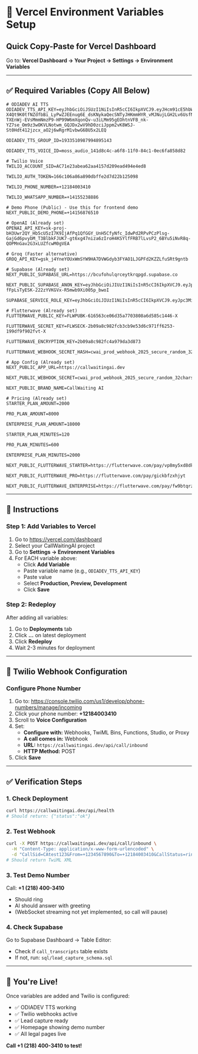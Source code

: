 # 🔧 Vercel Environment Variables Setup

## Quick Copy-Paste for Vercel Dashboard

Go to: **Vercel Dashboard → Your Project → Settings → Environment Variables**

---

## ✅ Required Variables (Copy All Below)

```env
# ODIADEV AI TTS
ODIADEV_TTS_API_KEY=eyJhbGciOiJSUzI1NiIsInR5cCI6IkpXVCJ9.eyJHcm91cE5hbWUiOiJPRElBIGJhY2tlbmQiLCJVc2VyTmFtZSI6Ik9ESUEgYmFja2VuZCIsIkFjY291bnQiOiIiLCJTdWJqZWN0SUQiOiIxOTMzNTEwOTg4MDAzMjgzNzUxIiwiUGhvbmUiOiIiLCJHcm91cElEIjoiMTkzMzUxMDk4Nzk5NDg5NTE0MyIsIlBhZ2VOYW1lIjoiIiwiTWFpbCI6Im9kaWFiYWNrZW5kQGdtYWlsLmNvbSIsIkNyZWF0ZVRpbWUiOiIyMDI1LTEwLTE2IDA0OjE2OjE4IiwiVG9rZW5UeXBlIjoxLCJpc3MiOiJtaW5pbWF4In0.S0kZ7gf6QVL0kXC2z0bil95E0DTzvDRHY9zi_qehWa0ojG4ESeEVxcNkXWacKC5XjWud-X4Qt9K0tfNZdfbBi_LyPwZJEEnug6E_dsKNykaQecSNTyJHKmmHYR_vMJNujLGH2Lv6UsfNHGUVB4AotCx1O2tcNZU_jT0jM3KdhHjds6m2oQ20GlxhtATTf0_SNzh_pX0l-TXEnWj-EVsMmmNmzP9-HP99W6mXqonQv-u3iLMm95gEOhtnVFB_nk-YZ7se_Om9z3wOKVLNotwm_GQJDx2wV9hD0zciJppm2vK8WSJ-St0Hdt412jzcx_aO2j6wRgrM1vbwG6BU5x2LEQ

ODIADEV_TTS_GROUP_ID=1933510987994895143

ODIADEV_TTS_VOICE_ID=moss_audio_141d8c4c-a6f8-11f0-84c1-0ec6fa858d82

# Twilio Voice
TWILIO_ACCOUNT_SID=AC71e23abea62aa4157d209ead494e4ed8

TWILIO_AUTH_TOKEN=166c106a86a890dbffe2d7d22b125098

TWILIO_PHONE_NUMBER=+12184003410

TWILIO_WHATSAPP_NUMBER=+14155238886

# Demo Phone (Public) - Use this for frontend demo
NEXT_PUBLIC_DEMO_PHONE=+14156876510

# OpenAI (Already set)
OPENAI_API_KEY=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

# Groq (Faster alternative)
GROQ_API_KEY=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

# Supabase (Already set)
NEXT_PUBLIC_SUPABASE_URL=https://bcufohulqrceytkrqpgd.supabase.co

NEXT_PUBLIC_SUPABASE_ANON_KEY=eyJhbGciOiJIUzI1NiIsInR5cCI6IkpXVCJ9.eyJpc3MiOiJzdXBhYmFzZSIsInJlZiI6ImJjdWZvaHVscXJjZXl0a3JxcGdkIiwicm9sZSI6ImFub24iLCJpYXQiOjE3NTk1MTA2NTUsImV4cCI6MjA3NTA4NjY1NX0.rc9-fFpLsTyESK-222zYVKGVx-R5mwb9Xi005p_bwoI

SUPABASE_SERVICE_ROLE_KEY=eyJhbGciOiJIUzI1NiIsInR5cCI6IkpXVCJ9.eyJpc3MiOiJzdXBhYmFzZSIsInJlZiI6ImJjdWZvaHVscXJjZXl0a3JxcGdkIiwicm9sZSI6InNlcnZpY2Vfcm9sZSIsImlhdCI6MTc1OTUxMDY1NSwiZXhwIjoyMDc1MDg2NjU1fQ.MnAx995nIesaRNrat85o4qUv3kdEoZoRHrHpyPnTx20

# Flutterwave (Already set)
FLUTTERWAVE_PUBLIC_KEY=FLWPUBK-616563ce06d35a7703808a6d585c1446-X

FLUTTERWAVE_SECRET_KEY=FLWSECK-2b09a8c982fcb3cb9e53d6c971ff6253-199df9f902fvt-X

FLUTTERWAVE_ENCRYPTION_KEY=2b09a8c982fc4a979da3d873

FLUTTERWAVE_WEBHOOK_SECRET_HASH=cwai_prod_webhook_2025_secure_random_32chars

# App Config (Already set)
NEXT_PUBLIC_APP_URL=https://callwaitingai.dev

NEXT_PUBLIC_WEBHOOK_SECRET=cwai_prod_webhook_2025_secure_random_32chars

NEXT_PUBLIC_BRAND_NAME=CallWaiting AI

# Pricing (Already set)
STARTER_PLAN_AMOUNT=2000

PRO_PLAN_AMOUNT=8000

ENTERPRISE_PLAN_AMOUNT=18000

STARTER_PLAN_MINUTES=120

PRO_PLAN_MINUTES=600

ENTERPRISE_PLAN_MINUTES=2000

NEXT_PUBLIC_FLUTTERWAVE_STARTER=https://flutterwave.com/pay/vp8my5xd8dkn

NEXT_PUBLIC_FLUTTERWAVE_PRO=https://flutterwave.com/pay/gickbfzxhjyt

NEXT_PUBLIC_FLUTTERWAVE_ENTERPRISE=https://flutterwave.com/pay/fw9btqrzmeq8
```

---

## 📝 Instructions

### Step 1: Add Variables to Vercel

1. Go to https://vercel.com/dashboard
2. Select your CallWaitingAI project
3. Go to **Settings → Environment Variables**
4. For EACH variable above:
   - Click **Add Variable**
   - Paste variable name (e.g., `ODIADEV_TTS_API_KEY`)
   - Paste value
   - Select **Production, Preview, Development**
   - Click **Save**

### Step 2: Redeploy

After adding all variables:
1. Go to **Deployments** tab
2. Click **...** on latest deployment
3. Click **Redeploy**
4. Wait 2-3 minutes for deployment

---

## 🔧 Twilio Webhook Configuration

### Configure Phone Number

1. Go to: https://console.twilio.com/us1/develop/phone-numbers/manage/incoming
2. Click your phone number: **+12184003410**
3. Scroll to **Voice Configuration**
4. Set:
   - **Configure with:** Webhooks, TwiML Bins, Functions, Studio, or Proxy
   - **A call comes in:** Webhook
   - **URL:** `https://callwaitingai.dev/api/call/inbound`
   - **HTTP Method:** POST
5. Click **Save**

---

## ✅ Verification Steps

### 1. Check Deployment
```bash
curl https://callwaitingai.dev/api/health
# Should return: {"status":"ok"}
```

### 2. Test Webhook
```bash
curl -X POST https://callwaitingai.dev/api/call/inbound \
  -H "Content-Type: application/x-www-form-urlencoded" \
  -d "CallSid=CAtest123&From=+1234567890&To=+12184003410&CallStatus=ringing"
# Should return TwiML XML
```

### 3. Test Demo Number
Call: **+1 (218) 400-3410**
- Should ring
- AI should answer with greeting
- (WebSocket streaming not yet implemented, so call will pause)

### 4. Check Supabase
Go to Supabase Dashboard → Table Editor:
- Check if `call_transcripts` table exists
- If not, run: `sql/lead_capture_schema.sql`

---

## 🚀 You're Live!

Once variables are added and Twilio is configured:
- ✅ ODIADEV TTS working
- ✅ Twilio webhooks active
- ✅ Lead capture ready
- ✅ Homepage showing demo number
- ✅ All legal pages live

**Call +1 (218) 400-3410 to test!**
